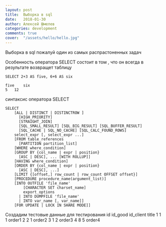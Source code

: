 ```yaml
---
layout: post
title:  Выборка в sql
date:   2018-01-30
author: Алексей Шмелев
categories: development
comments: true
cover:  "/assets/hello/hello.jpg"
---
```


Выборка в sql пожалуй один из самых распрастоненных задач

Особенность оператора SELECT состоит в том , что он всегда в результате возвращет таблицу

~~~mysql
SELECT 2+3 AS five, 6+6 AS six

five	six
5	12

~~~ 

синтаксис оператора SELECT

~~~mysql
SELECT
    [ALL | DISTINCT | DISTINCTROW ]
      [HIGH_PRIORITY]
      [STRAIGHT_JOIN]
      [SQL_SMALL_RESULT] [SQL_BIG_RESULT] [SQL_BUFFER_RESULT]
      [SQL_CACHE | SQL_NO_CACHE] [SQL_CALC_FOUND_ROWS]
    select_expr [, select_expr ...]
    [FROM table_references
      [PARTITION partition_list]
    [WHERE where_condition]
    [GROUP BY {col_name | expr | position}
      [ASC | DESC], ... [WITH ROLLUP]]
    [HAVING where_condition]
    [ORDER BY {col_name | expr | position}
      [ASC | DESC], ...]
    [LIMIT {[offset,] row_count | row_count OFFSET offset}]
    [PROCEDURE procedure_name(argument_list)]
    [INTO OUTFILE 'file_name'
        [CHARACTER SET charset_name]
        export_options
      | INTO DUMPFILE 'file_name'
      | INTO var_name [, var_name]]
    [FOR UPDATE | LOCK IN SHARE MODE]]
~~~

Создадим тестовые данные для тестирования
id	id_good	id_client	title
1	1	1	order1
2	2	1	order2
3	1	2	order3
4	8	5	order4



